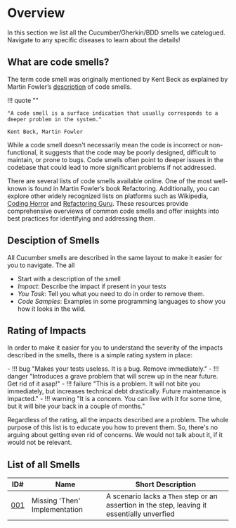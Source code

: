 # Overview
In this section we list all the Cucumber/Gherkin/BDD smells we catelogued. Navigate to any specific diseases to learn about the details!

## What are code smells?
The term code smell was originally mentioned by Kent Beck as explained by Martin Fowler’s [description](https://www.martinfowler.com/bliki/CodeSmell.html) of code smells.

!!! quote ""

    "A code smell is a surface indication that usually corresponds to a deeper problem in the system." 
    
    Kent Beck, Martin Fowler

While a code smell doesn't necessarily mean the code is incorrect or non-functional, it suggests that the code may be poorly designed, difficult to maintain, or prone to bugs. Code smells often point to deeper issues in the codebase that could lead to more significant problems if not addressed.

There are several lists of code smells available online. One of the most well-known is found in Martin Fowler’s book Refactoring. Additionally, you can explore other widely recognized lists on platforms such as Wikipedia, [Coding Horror](https://blog.codinghorror.com/code-smells/) and [Refactoring Guru](https://refactoring.guru/refactoring/smells). These resources provide comprehensive overviews of common code smells and offer insights into best practices for identifying and addressing them.

## Desciption of Smells
All Cucumber smells are described in the same layout to make it easier for you to navigate. The all

* Start with a description of the smell
* *Impact:* Describe the impact if present in your tests
* *You Task*: Tell you what you need to do in order to remove them.
* *Code Samples*: Examples in some programming languages to show you how it looks in the wild.

## Rating of Impacts
In order to make it easier for you to understand the severity of the impacts described in the smells, there is a simple rating system in place:

<div class="grid cards" markdown>
- !!! bug "Makes your tests useless. It is a bug. Remove immediately."
- !!! danger "Introduces a grave problem that will screw up in the near future. Get rid of it asap!"
- !!! failure "This is a problem. It will not bite you immediately, but increases technical debt drastically. Future maintenance is impacted."
- !!! warning "It is a concern. You can live with it for some time, but it will bite your back in a couple of months."
</div>

Regardless of the rating, all the impacts described are a problem. The whole purpose of this list is to educate you how to prevent them. So, there's no arguing about getting even rid of concerns. We would not talk about it, if it would not be relevant.

## List of all Smells
| ID# | Name | Short Description |
|-----|------|-------------|
| [001](001-missing-then.md) | Missing 'Then' Implementation | A scenario lacks a `Then` step or an assertion in the step, leaving it essentially unverfied |
